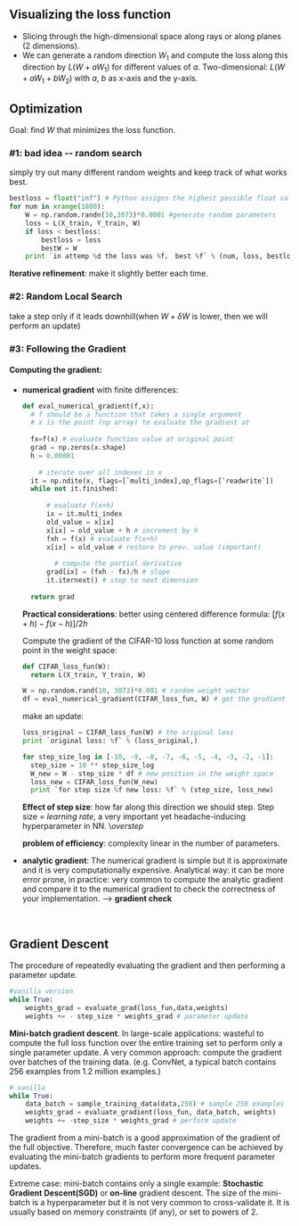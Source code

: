 ## Visualizing the loss function

- Slicing through the high-dimensional space along rays or along planes (2 dimensions).
- We can generate a random direction $W_1$ and compute the loss along this direction by $L(W+aW_1)$ for different values of $a$. Two-dimensional: $L(W+aW_1+bW_2)$ with $a$, $b$ as x-axis and the y-axis. 



## Optimization

Goal: find $W$ that minimizes the loss function. 

### #1: bad idea -- random search

simply try out many different random weights and keep track of what works best. 

```python
bestloss = float("inf") # Python assigns the highest possible float value
for num in xrange(1000):
	W = np.random.randn(10,3073)*0.0001 #generate random parameters
	loss = L(X_train, Y_train, W)
	if loss < bestloss: 
		bestloss = loss
		bestW = W
	print `in attemp %d the loss was %f， best %f` % (num, loss, bestloss)
```

**Iterative refinement**: make it slightly better each time.



### #2: Random Local Search

take a step only if it leads downhill(when $W + \delta W$ is lower, then we will perform an update)

### #3: Following the Gradient

#### Computing the gradient:

- **numerical gradient** with finite differences:

  ```python
  def eval_numerical_gradient(f,x):
  	# f should be a function that takes a single argument
  	# x is the point (np array) to evaluate the gradient at
  	
  	fx=f(x) # evaluate function value at original point
  	grad = np.zeros(x.shape)
  	h = 0.00001
  	
      # iterate over all indexes in x
  	it = np.ndite(x, flags=[`multi_index],op_flags=[`readwrite`])
  	while not it.finished:
  	
      	# evaluate f(x+h)
  		ix = it.multi_index
  		old_value = x[ix]
  		x[ix] = old_value + h # increment by h
  		fxh = f(x) # evaluate f(x+h)
  		x[ix] = old_value # restore to prev. value (important)
  		
          # compute the partial derivative
  		grad[ix] = (fxh - fx)/h # slope
  		it.iternext() # step to next dimension
  	
  	return grad
  ```

  **Practical considerations**: better using centered difference formula: $[f(x+h) - f(x-h)] / 2 h$

  Compute the gradient of the CIFAR-10 loss function at some random point in the weight space:

  ```python
  def CIFAR_loss_fun(W):
  	return L(X_train, Y_train, W)

  W = np.random.rand(10, 3073)*0.001 # random weight vector
  df = eval_numerical_gradient(CIFAR_loss_fun, W) # get the gradient
  ```

  make an update:

  ```python
  loss_original = CIFAR_loss_fun(W) # the original loss
  print `original loss: %f` % (loss_original,)

  for step_size_log in [-10, -9, -8, -7, -6, -5, -4, -3, -2, -1]:
  	step_size = 10 ** step_size_log
  	W_new = W - step_size * df # new position in the weight space
  	loss_new = CIFAR_loss_fun(W_new)
  	print `for step size %f new loss: %f` % (step_size, loss_new)
  ```

  **Effect of step size**: how far along this direction we should step. Step size = *learning rate*, a very important yet headache-inducing hyperparameter in NN.  \\*overstep*

  **problem of efficiency**: complexity linear in the number of parameters.

- **analytic gradient**: The numerical gradient is simple but it is approximate and it is very computationally expensive. Analytical way: it can be more error prone, in practice: very common to compute the analytic gradient and compare it to the numerical gradient to check the correctness of your implementation. --> **gradient check**

  ​

## Gradient Descent

The procedure of repeatedly evaluating the gradient and then performing a parameter update. 

```python
#vanilla version
while True:
	weights_grad = evaluate_grad(loss_fun,data,weights)
	weights += - step_size * weights_grad # parameter update
```



**Mini-batch gradient descent**. In large-scale applications: wasteful to compute the full loss function over the entire training set to perform only a single parameter update. A very common approach: compute the gradient over batches of the training data. (e.g. ConvNet, a typical batch contains 256 examples from 1.2 million examples.)

```python
# vanilla
while True:
	data_batch = sample_training_data(data,256) # sample 256 examples 
	weights_grad = evaluate_gradient(loss_fun, data_batch, weights)
	weights += -step_size * weights_grad # perform update
```

The gradient from a mini-batch is a good approximation of the gradient of the full objective. Therefore, much faster convergence can be achieved by evaluating the mini-batch gradients to perform more frequent parameter updates. 

Extreme case: mini-batch contains only a single example: **Stochastic Gradient Descent(SGD)** or **on-line** gradient descent.  The size of the mini-batch is a hyperparameter but it is not very common to cross-validate it. It is usually based on memory constraints (if any), or set to powers of 2.